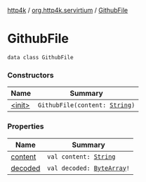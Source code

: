 [http4k](../../index.md) / [org.http4k.servirtium](../index.md) / [GithubFile](./index.md)

# GithubFile

`data class GithubFile`

### Constructors

| Name | Summary |
|---|---|
| [&lt;init&gt;](-init-.md) | `GithubFile(content: `[`String`](https://kotlinlang.org/api/latest/jvm/stdlib/kotlin/-string/index.html)`)` |

### Properties

| Name | Summary |
|---|---|
| [content](content.md) | `val content: `[`String`](https://kotlinlang.org/api/latest/jvm/stdlib/kotlin/-string/index.html) |
| [decoded](decoded.md) | `val decoded: `[`ByteArray`](https://kotlinlang.org/api/latest/jvm/stdlib/kotlin/-byte-array/index.html)`!` |
